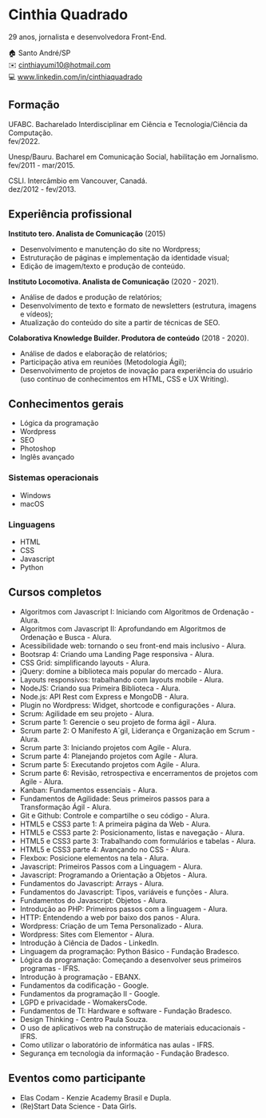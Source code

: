# Cinthia Quadrado
29 anos, jornalista e desenvolvedora Front-End.

:house:    Santo André/SP <br>
:envelope:  cinthiayumi10@hotmail.com <br>
:computer: www.linkedin.com/in/cinthiaquadrado<br>

## Formação
UFABC. Bacharelado Interdisciplinar em Ciência e Tecnologia/Ciência da Computação. <br>
fev/2022.

Unesp/Bauru. Bacharel em Comunicação Social, habilitação em Jornalismo. <br>
fev/2011 - mar/2015.

CSLI. Intercâmbio em Vancouver, Canadá. <br>
dez/2012 - fev/2013.

## Experiência profissional
**Instituto tero. Analista de Comunicação** (2015) </br>
* Desenvolvimento e manutenção do site no Wordpress; </br>
* Estruturação de páginas e implementação da identidade visual; </br>
* Edição de imagem/texto e produção de conteúdo. </br>

**Instituto Locomotiva. Analista de Comunicação** (2020 - 2021).</br>
* Análise de dados e produção de relatórios; </br>
* Desenvolvimento de texto e formato de newsletters (estrutura, imagens e vídeos); </br>
* Atualização do conteúdo do site a partir de técnicas de SEO.</br>

**Colaborativa Knowledge Builder. Produtora de conteúdo** (2018 - 2020). </br>
* Análise de dados e elaboração de relatórios;</br>
* Participação ativa em reuniões (Metodologia Ágil);</br>
* Desenvolvimento de projetos de inovação para experiência do usuário (uso contínuo de conhecimentos em HTML, CSS e UX Writing). </br>

## Conhecimentos gerais
* Lógica da programação
* Wordpress
* SEO
* Photoshop
* Inglês avançado

### Sistemas operacionais
* Windows
* macOS

### Linguagens
* HTML
* CSS
* Javascript
* Python

## Cursos completos
* Algoritmos com Javascript I: Iniciando com Algoritmos de Ordenação - Alura.
* Algoritmos com Javascript II: Aprofundando em Algoritmos de Ordenação e Busca - Alura.
* Acessibilidade web: tornando o seu front-end mais inclusivo - Alura.
* Bootsrap 4: Criando uma Landing Page responsiva - Alura.
* CSS Grid: simplificando layouts - Alura.
* jQuery: domine a biblioteca mais popular do mercado - Alura.
* Layouts responsivos: trabalhando com layouts mobile - Alura.
* NodeJS: Criando sua Primeira Biblioteca - Alura.
* Node.js: API Rest com Express e MongoDB - Alura.
* Plugin no Wordpress: Widget, shortcode e configurações - Alura.
* Scrum: Agilidade em seu projeto - Alura. 
* Scrum parte 1: Gerencie o seu projeto de forma ágil - Alura.
* Scrum parte 2: O Manifesto A´gil, Liderança e Organização em Scrum - Alura.
* Scrum parte 3: Iniciando projetos com Agile - Alura.
* Scrum parte 4: Planejando projetos com Agile - Alura.
* Scrum parte 5: Executando projetos com Agile - Alura.
* Scrum parte 6: Revisão, retrospectiva e encerramentos de projetos com Agile - Alura.
* Kanban: Fundamentos essenciais - Alura.
* Fundamentos de Agilidade: Seus primeiros passos para a Transformação Ágil - Alura.
* Git e Github: Controle e compartilhe o seu código - Alura.
* HTML5 e CSS3 parte 1: A primeira página da Web - Alura.
* HTML5 e CSS3 parte 2: Posicionamento, listas e navegação - Alura.
* HTML5 e CSS3 parte 3: Trabalhando com formulários e tabelas - Alura.
* HTML5 e CSS3 parte 4: Avançando no CSS - Alura.
* Flexbox: Posicione elementos na tela - Alura.
* Javascript: Primeiros Passos com a Linguagem - Alura.
* Javascript: Programando a Orientação a Objetos - Alura.
* Fundamentos do Javascript: Arrays - Alura.
* Fundamentos do Javascript: Tipos, variáveis e funções - Alura.
* Fundamentos do Javascript: Objetos - Alura.
* Introdução ao PHP: Primeiros passos com a linguagem - Alura.
* HTTP: Entendendo a web por baixo dos panos - Alura.
* Wordpress: Criação de um Tema Personalizado - Alura.
* Wordpress: Sites com Elementor - Alura.
* Introdução à Ciência de Dados - LinkedIn.
* Linguagem da programação: Python Básico - Fundação Bradesco.
* Lógica da programação: Começando a desenvolver seus primeiros programas - IFRS.
* Introdução à programação - EBANX.
* Fundamentos da codificação - Google.
* Fundamentos da programação II - Google.
* LGPD e privacidade - WomakersCode.
* Fundamentos de TI: Hardware e software - Fundação Bradesco.
* Design Thinking - Centro Paula Souza. 
* O uso de aplicativos web na construção de materiais educacionais - IFRS.
* Como utilizar o laboratório de informática nas aulas - IFRS.
* Segurança em tecnologia da informação - Fundação Bradesco.

## Eventos como participante
* Elas Codam - Kenzie Academy Brasil e Dupla.
* (Re)Start Data Science - Data Girls.
